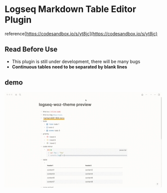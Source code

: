 # Logseq Markdown Table Editor Plugin

reference[https://codesandbox.io/s/yt8jc](https://codesandbox.io/s/yt8jc)

## Read Before Use
- This plugin is still under development, there will be many bugs
- **Continuous tables need to be separated by blank lines**

## demo
![demo](./demo.gif)
